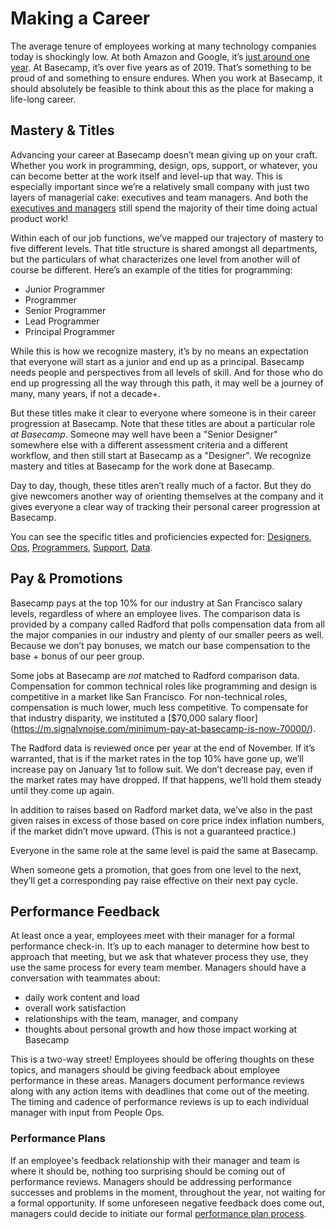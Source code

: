 # Making a Career

The average tenure of employees working at many technology companies today is shockingly low. At both Amazon and Google, it’s [just around one year](http://www.techrepublic.com/blog/career-management/tech-companies-have-highest-turnover-rate/). At Basecamp, it’s over five years as of 2019. That’s something to be proud of and something to ensure endures. When you work at Basecamp, it should absolutely be feasible to think about this as the place for making a life-long career.

## Mastery & Titles

Advancing your career at Basecamp doesn’t mean giving up on your craft. Whether you work in programming, design, ops, support, or whatever, you can become better at the work itself and level-up that way. This is especially important since we’re a relatively small company with just two layers of managerial cake: executives and team managers. And both the [executives and managers](https://github.com/basecamp/handbook/blob/master/managers.md#executive-manager-and-individual-responsibilities) still spend the majority of their time doing actual product work!

Within each of our job functions, we’ve mapped our trajectory of mastery to five different levels. That title structure is shared amongst all departments, but the particulars of what characterizes one level from another will of course be different. Here’s an example of the titles for programming:

* Junior Programmer
* Programmer
* Senior Programmer
* Lead Programmer
* Principal Programmer

While this is how we recognize mastery, it’s by no means an expectation that everyone will start as a junior and end up as a principal. Basecamp needs people and perspectives from all levels of skill. And for those who do end up progressing all the way through this path, it may well be a journey of many, many years, if not a decade+.

But these titles make it clear to everyone where someone is in their career progression at Basecamp. Note that these titles are about a particular role _at Basecamp_. Someone may well have been a "Senior Designer" somewhere else with a different assessment criteria and a different workflow, and then still start at Basecamp as a "Designer". We recognize mastery and titles at Basecamp for the work done at Basecamp.

Day to day, though, these titles aren’t really much of a factor. But they do give newcomers another way of orienting themselves at the company and it gives everyone a clear way of tracking their personal career progression at Basecamp.

You can see the specific titles and proficiencies expected for: [Designers](https://github.com/basecamp/handbook/blob/master/titles-for-designers.md), [Ops](https://github.com/basecamp/handbook/blob/master/titles-for-ops.md), [Programmers](https://github.com/basecamp/handbook/blob/master/titles-for-programmers.md), [Support](https://github.com/basecamp/handbook/blob/master/titles-for-support.md), [Data](https://github.com/basecamp/handbook/blob/master/titles-for-data.md).

## Pay & Promotions

Basecamp pays at the top 10% for our industry at San Francisco salary levels, regardless of where an employee lives. The comparison data is provided by a company called Radford that polls compensation data from all the major companies in our industry and plenty of our smaller peers as well. Because we don’t pay bonuses, we match our base compensation to the base + bonus of our peer group. 

Some jobs at Basecamp are *not* matched to Radford comparison data. Compensation for common technical roles like programming and design is competitive in a market like San Francisco. For non-technical roles, compensation is much lower, much less competitive. To compensate for that industry disparity, we instituted a [$70,000 salary floor] (https://m.signalvnoise.com/minimum-pay-at-basecamp-is-now-70000/). 

The Radford data is reviewed once per year at the end of November. If it’s warranted, that is if the market rates in the top 10% have gone up, we’ll increase pay on January 1st to follow suit. We don’t decrease pay, even if the market rates may have dropped. If that happens, we’ll hold them steady until they come up again.

In addition to raises based on Radford market data, we’ve also in the past given raises in excess of those based on core price index inflation numbers, if the market didn’t move upward. (This is not a guaranteed practice.)

Everyone in the same role at the same level is paid the same at Basecamp.

When someone gets a promotion, that goes from one level to the next, they’ll get a corresponding pay raise effective on their next pay cycle.

## Performance Feedback

At least once a year, employees meet with their manager for a formal performance check-in. It’s up to each manager to determine how best to approach that meeting, but we ask that whatever process they use, they use the same process for every team member. Managers should have a conversation with teammates about:
- daily work content and load
- overall work satisfaction
- relationships with the team, manager, and company
- thoughts about personal growth and how those impact working at Basecamp

This is a two-way street! Employees should be offering thoughts on these topics, and managers should be giving feedback about employee performance in these areas. Managers document performance reviews along with any action items with deadlines that come out of the meeting. The timing and cadence of performance reviews is up to each individual manager with input from People Ops.

### Performance Plans
If an employee's feedback relationship with their manager and team is where it should be, nothing too surprising should be coming out of performance reviews. Managers should be addressing performance successes and problems in the moment, throughout the year, not waiting for a formal opportunity. If some unforeseen negative feedback does come out, managers could decide to initiate our formal [performance plan process](https://github.com/basecamp/handbook/blob/master/performance-plans.md#performance-plan-process).
